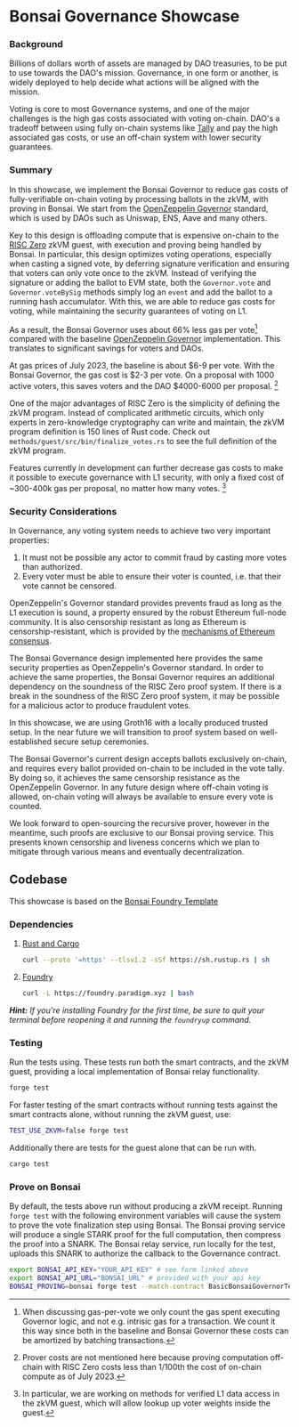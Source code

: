 # Bonsai Governance Showcase

### Background

Billions of dollars worth of assets are managed by DAO treasuries, to be put to use towards the DAO's mission.
Governance, in one form or another, is widely deployed to help decide what actions will be aligned with the mission.

Voting is core to most Governance systems, and one of the major challenges is the high gas costs associated with voting on-chain.
DAO's a tradeoff between using fully on-chain systems like [Tally] and pay the high associated gas costs, or use an off-chain system with lower security guarantees.

### Summary

In this showcase, we implement the Bonsai Governor to reduce gas costs of fully-verifiable on-chain voting by processing ballots in the zkVM, with proving in Bonsai.
We start from the [OpenZeppelin Governor] standard, which is used by DAOs such as Uniswap, ENS, Aave and many others.

Key to this design is offloading compute that is expensive on-chain to the [RISC Zero] zkVM guest, with execution and proving being handled by Bonsai.
In particular, this design optimizes voting operations, especially when casting a signed vote, by deferring signature verification and ensuring that voters can only vote once to the zkVM.
Instead of verifying the signature or adding the ballot to EVM state, both the `Governor.vote` and `Governor.voteBySig` methods simply log an `event` and add the ballot to a running hash accumulator.
With this, we are able to reduce gas costs for voting, while maintaining the security guarantees of voting on L1.

As a result, the Bonsai Governor uses about 66% less gas per vote[^1] compared with the baseline [OpenZeppelin Governor] implementation.
This translates to significant savings for voters and DAOs.

At gas prices of July 2023, the baseline is about $6-9 per vote.
With the Bonsai Governor, the gas cost is $2-3 per vote.
On a proposal with 1000 active voters, this saves voters and the DAO $4000-6000 per proposal. [^2]

One of the major advantages of RISC Zero is the simplicity of defining the zkVM program.
Instead of complicated arithmetic circuits, which only experts in zero-knowledge cryptography can write and maintain, the zkVM program definition is 150 lines of Rust code.
Check out `methods/guest/src/bin/finalize_votes.rs` to see the full definition of the zkVM program.

Features currently in development can further decrease gas costs to make it possible to execute governance with L1 security, with only a fixed cost of ~300-400k gas per proposal, no matter how many votes. [^3]

[^1]: When discussing gas-per-vote we only count the gas spent executing Governor logic, and not e.g. intrisic gas for a transaction. We count it this way since both in the baseline and Bonsai Governor these costs can be amortized by batching transactions.
[^2]: Prover costs are not mentioned here because proving computation off-chain with RISC Zero costs less than 1/100th the cost of on-chain compute as of July 2023.
[^3]: In particular, we are working on methods for verified L1 data access in the zkVM guest, which will allow lookup up voter weights inside the guest.

### Security Considerations

In Governance, any voting system needs to achieve two very important properties:

1. It must not be possible any actor to commit fraud by casting more votes than authorized.
2. Every voter must be able to ensure their voter is counted, i.e. that their vote cannot be censored.

OpenZeppelin's Governor standard provides prevents fraud as long as the L1 execution is sound, a property ensured by the robust Ethereum full-node community.
It is also censorship resistant as long as Ethereum is censorship-resistant, which is provided by the [mechanisms of Ethereum consensus].

[mechanisms of Ethereum consensus]: https://notes.ethereum.org/@vbuterin/pbs_censorship_resistance

The Bonsai Governance design implemented here provides the same security properties as OpenZeppelin's Governor standard.
In order to achieve the same properties, the Bonsai Governor requires an additional dependency on the soundness of the RISC Zero proof system.
If there is a break in the soundness of the RISC Zero proof system, it may be possible for a malicious actor to produce fraudulent votes.

In this showcase, we are using Groth16 with a locally produced trusted setup.
In the near future we will transition to proof system based on well-established secure setup ceremonies.

The Bonsai Governor's current design accepts ballots exclusively on-chain, and requires every ballot provided on-chain to be included in the vote tally.
By doing so, it achieves the same censorship resistance as the OpenZeppelin Governor.
In any future design where off-chain voting is allowed, on-chain voting will always be available to ensure every vote is counted.

We look forward to open-sourcing the recursive prover, however in the meantime, such proofs are exclusive to our Bonsai proving service.
This presents known censorship and liveness concerns which we plan to mitigate through various means and eventually decentralization.

## Codebase

This showcase is based on the [Bonsai Foundry Template]

### Dependencies

1. [Rust and Cargo](https://rustup.rs)

    ```bash
    curl --proto '=https' --tlsv1.2 -sSf https://sh.rustup.rs | sh
    ```

2. [Foundry](https://getfoundry.sh/)

    ```bash
    curl -L https://foundry.paradigm.xyz | bash
    ```

***Hint:*** *If you're installing Foundry for the first time, be sure to quit your terminal before reopening it and running the `foundryup` command.*

### Testing

Run the tests using. These tests run both the smart contracts, and the zkVM guest, providing a local implementation of Bonsai relay functionality.

```bash
forge test
```

For faster testing of the smart contracts without running tests against the smart contracts alone, without running the zkVM guest, use:

```bash
TEST_USE_ZKVM=false forge test
```

Additionally there are tests for the guest alone that can be run with.

```bash
cargo test
```

### Prove on Bonsai

By default, the tests above run without producing a zkVM receipt.
Running `forge test` with the following environment variables will cause the system to prove the vote finalization step using Bonsai.
The Bonsai proving service will produce a single STARK proof for the full computation, then compress the proof into a SNARK.
The Bonsai relay service, run locally for the test, uploads this SNARK to authorize the callback to the Governance contract.

```bash
export BONSAI_API_KEY="YOUR_API_KEY" # see form linked above
export BONSAI_API_URL="BONSAI_URL" # provided with your api key
BONSAI_PROVING=bonsai forge test --match-contract BasicBonsaiGovernorTest
```

[Tally]: https://www.tally.xyz
[RISC Zero]: https://www.risczero.com/
[OpenZeppelin Governor]: https://docs.openzeppelin.com/contracts/4.x/api/governance
[Bonsai Foundry Template]: https://github.com/risc0/bonsai-foundry-template
